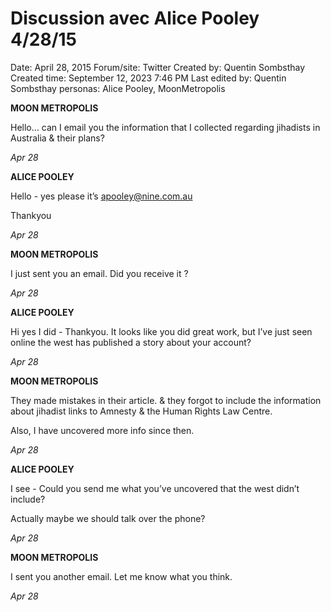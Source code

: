 # Discussion avec Alice Pooley 4/28/15

Date: April 28, 2015
Forum/site: Twitter
Created by: Quentin Sombsthay
Created time: September 12, 2023 7:46 PM
Last edited by: Quentin Sombsthay
personas: Alice Pooley, MoonMetropolis

**MOON METROPOLIS**

Hello… can I email you the information that I collected regarding jihadists in Australia & their plans?

*Apr 28*

**ALICE POOLEY**

Hello - yes please it’s apooley@nine.com.au

Thankyou

*Apr 28*

**MOON METROPOLIS**

I just sent you an email. Did you receive it ?

*Apr 28*

**ALICE POOLEY**

Hi yes I did - Thankyou. It looks like you did great work, but I’ve just seen online the west has published a story about your account?

*Apr 28*

**MOON METROPOLIS**

They made mistakes in their article. & they forgot to include the information about jihadist links to Amnesty & the Human Rights Law Centre.

Also, I have uncovered more info since then.

*Apr 28*

**ALICE POOLEY**

I see - Could you send me what you’ve uncovered that the west didn’t include?

Actually maybe we should talk over the phone?

*Apr 28*

**MOON METROPOLIS**

I sent you another email. Let me know what you think.

*Apr 28*